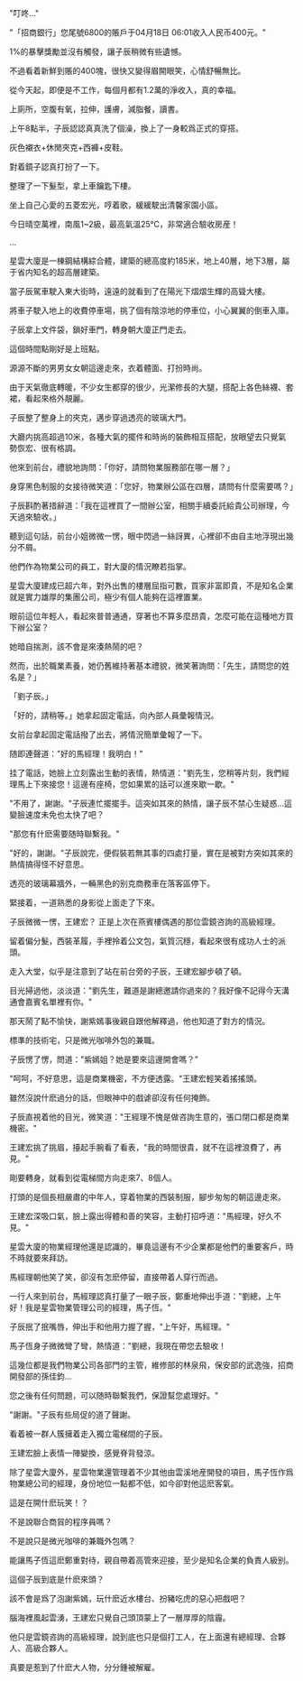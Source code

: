 "叮咚..."

"「招商銀行」您尾號6800的賬戶于04月18日 06:01收入人民币400元。"

1%的暴擊獎勵並沒有觸發，讓子辰稍微有些遺憾。

不過看着新鮮到賬的400塊，很快又變得眉開眼笑，心情舒暢無比。

從今天起，即便是不工作，每個月都有1.2萬的淨收入，真的幸福。

上廁所，空腹有氧，拉伸，護膚，減脂餐，讀書。

上午8點半，子辰認認真真洗了個澡，換上了一身較爲正式的穿搭。

灰色襯衣+休閒夾克+西褲+皮鞋。

對着鏡子認真打扮了一下。

整理了一下髮型，拿上車鑰匙下樓。

坐上自己心愛的五菱宏光，哼着歌，緩緩駛出清馨家園小區。

今日晴空萬裡，南風1~2級，最高氣溫25℃，非常適合驗收房産！

…

星雲大廈是一棟鋼結構綜合體，建築的總高度約185米，地上40層，地下3層，屬于省内知名的超高層建築。

當子辰駕車駛入東大街時，遠遠的就看到了在陽光下熠熠生輝的高聳大樓。

將車子駛入地上的收費停車場，挑了個有陰涼地的停車位，小心翼翼的倒車入庫。

子辰拿上文件袋，鎖好車門，轉身朝大廈正門走去。

這個時間點剛好是上班點。

源源不斷的男男女女朝這邊走來，衣着體面、打扮時尚。

由于天氣徹底轉暖，不少女生都穿的很少，光潔修長的大腿，搭配上各色絲襪、套裙，看起來格外靚麗。

子辰整了整身上的夾克，邁步穿過透亮的玻璃大門。

大廳内挑高超過10米，各種大氣的擺件和時尚的裝飾相互搭配，放眼望去只覺氣勢恢宏、很有格調。

他來到前台，禮貌地詢問：「你好，請問物業服務部在哪一層？」  

身穿黑色制服的女接待微笑道：「您好，物業辦公區在四層，請問有什麼需要嗎？」  

子辰斟酌著措辭道：「我在這裡買了一間辦公室，相關手續委託給貴公司辦理，今天過來驗收。」  

聽到這句話，前台小姐微微一愣，眼中閃過一絲訝異，心裡卻不由自主地浮現出幾分不屑。  

他們作為物業公司的員工，對大廈的情況瞭若指掌。  

星雲大廈建成已超六年，對外出售的樓層屈指可數，買家非富即貴，不是知名企業就是實力雄厚的集團公司，極少有個人能夠在這裡置業。  

眼前這位年輕人，看起來普普通通，穿著也不算多麼昂貴，怎麼可能在這種地方買下辦公室？  

她暗自揣測，該不會是來湊熱鬧的吧？  

然而，出於職業素養，她仍舊維持著基本禮貌，微笑著詢問：「先生，請問您的姓名是？」  

「劉子辰。」  

「好的，請稍等。」她拿起固定電話，向內部人員彙報情況。  

女前台拿起固定電話撥了出去，將情況簡單彙報了一下。

随即連聲道："好的馬經理！我明白！"

挂了電話，她臉上立刻露出生動的表情，熱情道："劉先生，您稍等片刻，我們經理馬上下來接您！這邊有座椅，您如果累的話可以進來歇一歇。"

"不用了，謝謝。"子辰連忙擺擺手。這突如其來的熱情，讓子辰不禁心生疑惑...這變臉速度未免也太快了吧？

"那您有什麽需要随時聯繫我。"

"好的，謝謝。"子辰說完，便假裝若無其事的四處打量，實在是被對方突如其來的熱情搞得怪不好意思。

透亮的玻璃幕牆外，一輛黑色的别克商務車在落客區停下。

緊接着，一道熟悉的身影從上面走了下來。

子辰微微一愣，王建宏？
正是上次在燕賓樓偶遇的那位雲鏡咨詢的高級經理。

留着偏分髮，西裝革履，手裡拎着公文包，氣質沉穩，看起來很有成功人士的派頭。

走入大堂，似乎是注意到了站在前台旁的子辰，王建宏腳步頓了頓。

目光掃過他，淡淡道："劉先生，難道是謝總邀請你過來的？我好像不記得今天溝通會嘉賓名單裡有你。"

那天鬧了點不愉快，謝紫嫣事後親自跟他解釋過，他也知道了對方的情況。

標準的技術宅，只是微光咖啡外包的兼職。

子辰愣了愣，問道："紫嫣姐？她是要來這邊開會嗎？"

"呵呵，不好意思，這是商業機密，不方便透露。"王建宏輕笑着搖搖頭。

雖然沒說什麽過分的話，但眼神中的戲谑卻沒有任何掩飾。

子辰直視着他的目光，微笑道："王經理不愧是做咨詢生意的，張口閉口都是商業機密。"

王建宏挑了挑眉，擡起手腕看了看表，"我的時間很貴，就不在這裡浪費了，再見。"

剛要轉身，就看到從電梯間方向走來7、8個人。

打頭的是個長相嚴肅的中年人，穿着物業的西裝制服，腳步匆匆的朝這邊走來。

王建宏深吸口氣，臉上露出得體和善的笑容，主動打招呼道："馬經理，好久不見。"

星雲大廈的物業經理他還是認識的，畢竟這邊有不少企業都是他們的重要客戶，時不時就要來拜訪。

馬經理朝他笑了笑，卻沒有怎麽停留，直接帶着人穿行而過。

一行人來到前台，馬經理認真打量了一眼子辰，鄭重地伸出手道："劉總，上午好！我是星雲物業管理公司的經理，馬子恆。"

子辰抿了抿嘴唇，伸出手和他用力握了握，"上午好，馬經理。"

馬子恆身子微微彎了彎，熱情道："劉總，我現在帶您去驗收！

這幾位都是我們物業公司各部門的主管，維修部的林泉飛，保安部的武逸強，招商開發部的孫佳鈞…

您之後有任何問題，可以随時聯繫我們，保證幫您處理好。"

"謝謝。"子辰有些局促的道了聲謝。

看着被一群人簇擁着走入獨立電梯間的子辰。

王建宏臉上表情一陣變換，感覺脊背發涼。

除了星雲大廈外，星雲物業還管理着不少其他由雲溪地産開發的項目，馬子恆作爲物業總公司的經理，身份地位一點都不低，如今卻對他這麽客氣。

這是在開什麽玩笑！？

不是說聯合商貿的程序員嗎？

不是說只是微光咖啡的兼職外包嗎？

能讓馬子恆這麽鄭重對待，親自帶着高管來迎接，至少是知名企業的負責人級别。

這個子辰到底是什麽來頭？

該不會是爲了泡謝紫嫣，玩什麽近水樓台、扮豬吃虎的惡心把戲吧？

腦海裡風起雲湧，王建宏只覺自己頭頂蒙上了一層厚厚的陰霾。

他只是雲鏡咨詢的高級經理，說到底也只是個打工人，在上面還有總經理、合夥人、高級合夥人。

真要是惹到了什麽大人物，分分鍾被解雇。